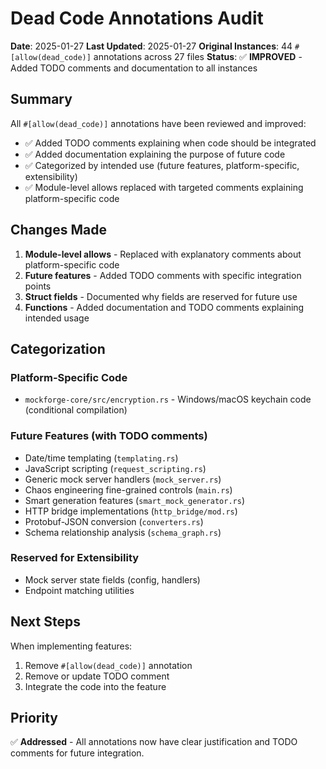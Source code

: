# Dead Code Annotations Audit

**Date**: 2025-01-27
**Last Updated**: 2025-01-27
**Original Instances**: 44 `#[allow(dead_code)]` annotations across 27 files
**Status**: ✅ **IMPROVED** - Added TODO comments and documentation to all instances

## Summary

All `#[allow(dead_code)]` annotations have been reviewed and improved:
- ✅ Added TODO comments explaining when code should be integrated
- ✅ Added documentation explaining the purpose of future code
- ✅ Categorized by intended use (future features, platform-specific, extensibility)
- ✅ Module-level allows replaced with targeted comments explaining platform-specific code

## Changes Made

1. **Module-level allows** - Replaced with explanatory comments about platform-specific code
2. **Future features** - Added TODO comments with specific integration points
3. **Struct fields** - Documented why fields are reserved for future use
4. **Functions** - Added documentation and TODO comments explaining intended usage

## Categorization

### Platform-Specific Code
- `mockforge-core/src/encryption.rs` - Windows/macOS keychain code (conditional compilation)

### Future Features (with TODO comments)
- Date/time templating (`templating.rs`)
- JavaScript scripting (`request_scripting.rs`)
- Generic mock server handlers (`mock_server.rs`)
- Chaos engineering fine-grained controls (`main.rs`)
- Smart generation features (`smart_mock_generator.rs`)
- HTTP bridge implementations (`http_bridge/mod.rs`)
- Protobuf-JSON conversion (`converters.rs`)
- Schema relationship analysis (`schema_graph.rs`)

### Reserved for Extensibility
- Mock server state fields (config, handlers)
- Endpoint matching utilities

## Next Steps

When implementing features:
1. Remove `#[allow(dead_code)]` annotation
2. Remove or update TODO comment
3. Integrate the code into the feature

## Priority

✅ **Addressed** - All annotations now have clear justification and TODO comments for future integration.
